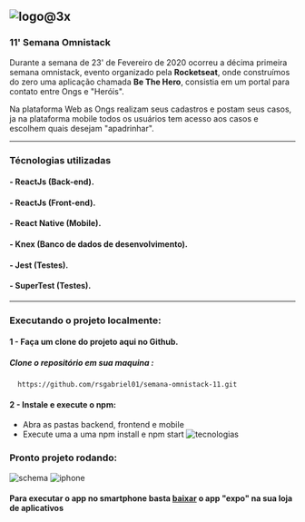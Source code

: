 ![logo@3x](https://user-images.githubusercontent.com/39541807/77785801-7239e680-703b-11ea-868c-2b9ab4fb9101.png)
---
  
###  11' Semana Omnistack

Durante a semana de 23' de Fevereiro de 2020 ocorreu a
décima primeira semana omnistack, evento organizado pela **Rocketseat**,
onde construímos do zero uma aplicação chamada **Be The Hero**,
consistia em um portal para contato entre Ongs e "Heróis".

Na plataforma Web as Ongs realizam seus cadastros e postam
seus casos, ja na plataforma mobile todos os usuários tem
acesso aos casos e escolhem quais desejam "apadrinhar".

---
### Técnologias utilizadas

#### - ReactJs (Back-end).
#### - ReactJs (Front-end).
#### - React Native (Mobile).
#### - Knex (Banco de dados de desenvolvimento).
#### - Jest (Testes).
#### - SuperTest (Testes).

---

### Executando o projeto localmente:

#### 1 - Faça um clone do projeto aqui no Github.

##### Clone o repositório em sua maquina : 
```cli
  https://github.com/rsgabriel01/semana-omnistack-11.git
```

#### 2 - Instale e execute o npm:
* Abra as pastas backend, frontend e mobile
* Execute uma a uma npm install e npm start
![tecnologias](https://user-images.githubusercontent.com/39541807/77797501-ed0cfc80-704f-11ea-9bf5-6174aaecd540.png)

### Pronto projeto rodando:
![schema](https://user-images.githubusercontent.com/39541807/77798894-7fae9b00-7052-11ea-92fa-f4e045b461d6.png)
![iphone](https://user-images.githubusercontent.com/39541807/77800600-e3869300-7055-11ea-9982-8731f28865f7.png)

#### Para executar o app no smartphone basta [baixar](https://expo.io/learn) o app "expo" na sua loja de aplicativos

